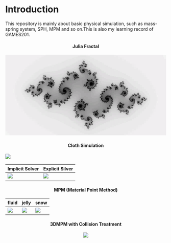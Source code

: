 # Introduction

This repository is mainly about basic physical simulation, such as mass-spring system, SPH, MPM and so on.This is also my learning record of GAMES201.

<h4 align=center>Julia Fractal</h4>
<p align=center>
 <img src=./video/julia.gif/>
</p>

<h4 align=center>Cloth Simulation</h4>

![](./video/mass_spring.gif)




|Implicit Solver|Explicit Silver|
|--|--|
| <img src=./video/implicit_mass_spring.gif/> | <img src=./video/explicit_mass_spring.gif/> |

<h4 align=center>MPM (Material Point Method) </h4>

|fluid|jelly|snow|
|--|--|--|
| <img src=./video/fluid.gif/> | <img src=./video/jelly.gif/> |<img src=./video/snow.gif>|

<h4 align=center>3DMPM with Collision Treatment </h4>

<p align=center>
 <img src=./video/3dmpm_collision.gif/>
</p>